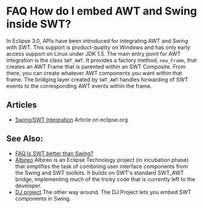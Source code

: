 
FAQ How do I embed AWT and Swing inside SWT?
============================================

In Eclipse 3.0, APIs have been introduced for integrating AWT and Swing with SWT. This support is product-quality on Windows and has only early access support on Linux under JDK 1.5. The main entry point for AWT integration is the class `SWT_AWT`. It provides a factory method, `new_Frame`, that creates an AWT Frame that is parented within an SWT Composite. From there, you can create whatever AWT components you want within that frame. The bridging layer created by `SWT_AWT` handles forwarding of SWT events to the corresponding AWT events within the frame.

Articles
--------

*   [Swing/SWT Integration](https://www.eclipse.org/articles/article.php?file=Article-Swing-SWT-Integration/index.html) Article on eclipse.org

See Also:
---------

*   [FAQ Is SWT better than Swing?](./FAQ_Is_SWT_better_than_Swing.md "FAQ Is SWT better than Swing?")
*   [Albireo](https://www.eclipse.org/albireo/) Albireo is an Eclipse Technology project (in incubation phase) that simplifies the task of combining user interface components from the Swing and SWT toolkits. It builds on SWT's standard SWT_AWT bridge, implementing much of the tricky code that is currently left to the developer.
*   [DJ project](http://djproject.sourceforge.net/) The other way around. The DJ Project lets you embed SWT components in Swing.
